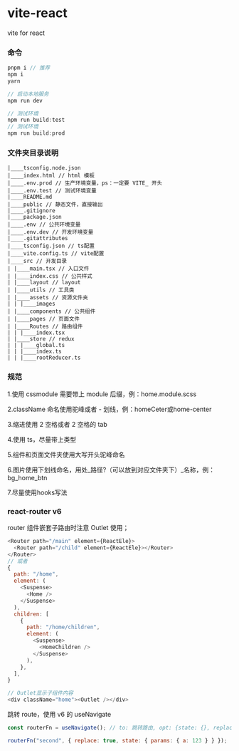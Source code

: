 # vite-react

vite for react

### 命令

```javascript
pnpm i // 推荐
npm i
yarn

// 启动本地服务
npm run dev

// 测试环境
npm run build:test
// 测试环境
npm run build:prod
```

### 文件夹目录说明

```
|____tsconfig.node.json
|____index.html // html 模板
|____.env.prod // 生产环境变量，ps：一定要 VITE_ 开头
|____.env.test // 测试环境变量
|____README.md
|____public // 静态文件，直接输出
|____.gitignore
|____package.json
|____.env // 公共环境变量
|____.env.dev // 开发环境变量
|____.gitattributes
|____tsconfig.json // ts配置
|____vite.config.ts // vite配置
|____src // 开发目录
| |____main.tsx // 入口文件
| |____index.css // 公共样式
| |____layout // layout
| |____utils // 工具类
| |____assets // 资源文件夹
| | |____images
| |____components // 公共组件
| |____pages // 页面文件
| |____Routes // 路由组件
| | |____index.tsx
| |____store // redux
| | |____global.ts
| | |____index.ts
| | |____rootReducer.ts
```

### 规范

1.使用 cssmodule 需要带上 module 后缀，例：home.module.scss

2.className 命名使用驼峰或者 - 划线，例：homeCeter或home-center

3.缩进使用 2 空格或者 2 空格的 tab

4.使用 ts，尽量带上类型

5.组件和页面文件夹使用大写开头驼峰命名

6.图片使用下划线命名，用处_路径?（可以放到对应文件夹下）_名称，例：bg_home_btn

7.尽量使用hooks写法

### react-router v6

router 组件嵌套子路由时注意 Outlet 使用；

```javascript
<Router path="/main" element={ReactEle}>
  <Router path="/child" element={ReactEle}></Router>
</Router>
// 或者
{
  path: "/home",
  element: (
    <Suspense>
      <Home />
    </Suspense>
  ),
  children: [
    {
      path: "/home/children",
      element: (
        <Suspense>
          <HomeChildren />
        </Suspense>
      ),
    },
  ],
}

// Outlet显示子组件内容
<div className="home"><Outlet /></div> 

```

跳转 route，使用 v6 的 useNavigate

```javascript
const routerFn = useNavigate(); // to: 跳转路由, opt: {state: {}, replace: bool} ;

routerFn("second", { replace: true, state: { params: { a: 123 } } });
```
